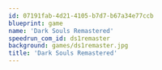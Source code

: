 ```yaml
---
id: 07191fab-4d21-4105-b7d7-b67a34e77ccb
blueprint: game
name: 'Dark Souls Remastered'
speedrun_com_id: ds1remaster
background: games/ds1remaster.jpg
title: 'Dark Souls Remastered'
---
```


